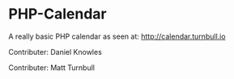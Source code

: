 # PHP-Calendar
A really basic PHP calendar as seen at: http://calendar.turnbull.io

Contributer: Daniel Knowles

Contributer: Matt Turnbull
